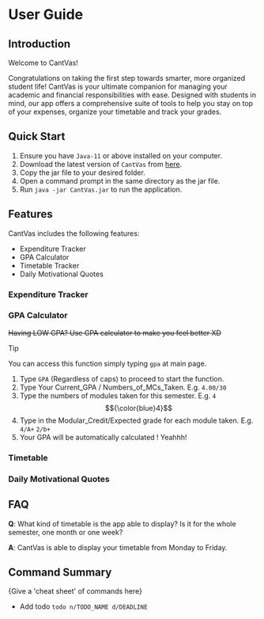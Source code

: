 # User Guide

## Introduction

Welcome to CantVas!

Congratulations on taking the first step towards smarter, more organized student life! CantVas is your ultimate companion for managing your academic and financial responsibilities with ease. Designed with students in mind, our app offers a comprehensive suite of tools to help you stay on top of your expenses, organize your timetable and track your grades.

## Quick Start
1. Ensure you have `Java-11` or above installed on your computer.
2. Download the latest version of `CantVas` from [here](https://github.com/AY2324S2-CS2113-W13-3/tp/releases).
3. Copy the jar file to your desired folder.
4. Open a command prompt in the same directory as the jar file.
5. Run `java -jar CantVas.jar` to run the application.

## Features 
CantVas includes the following 
features:
- Expenditure Tracker 
- GPA Calculator
- Timetable Tracker
- Daily Motivational Quotes

### Expenditure Tracker

### GPA Calculator
~~Having LOW GPA? Use GPA calculator
to make you feel better XD~~
> [!TIP]
> You can access this function simply typing `gpa` at 
> main page.
1. Type `GPA` (Regardless of caps) to proceed to start the function.
2. Type Your Current_GPA / Numbers_of_MCs_Taken.
E.g. `4.00/30`
3. Type the numbers of modules taken for this semester.
E.g. `4` $${\color{blue}4}$$
4. Type in the Modular_Credit/Expected grade for each module taken.
E.g. `4/A+` `2/b+`
5. Your GPA will be automatically calculated ! Yeahhh!

### Timetable

### Daily Motivational Quotes


## FAQ

**Q**: What kind of timetable is the app able to display? Is it for the whole semester, one month or one week?

**A**: CantVas is able to display your timetable from Monday to Friday.


## Command Summary

{Give a 'cheat sheet' of commands here}

* Add todo `todo n/TODO_NAME d/DEADLINE`
